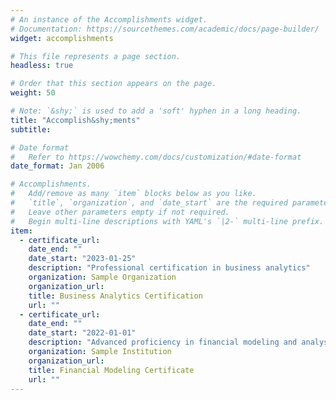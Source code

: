 ```yaml
---
# An instance of the Accomplishments widget.
# Documentation: https://sourcethemes.com/academic/docs/page-builder/
widget: accomplishments

# This file represents a page section.
headless: true

# Order that this section appears on the page.
weight: 50

# Note: `&shy;` is used to add a 'soft' hyphen in a long heading.
title: "Accomplish&shy;ments"
subtitle:

# Date format
#   Refer to https://wowchemy.com/docs/customization/#date-format
date_format: Jan 2006

# Accomplishments.
#   Add/remove as many `item` blocks below as you like.
#   `title`, `organization`, and `date_start` are the required parameters.
#   Leave other parameters empty if not required.
#   Begin multi-line descriptions with YAML's `|2-` multi-line prefix.
item:
  - certificate_url:
    date_end: ""
    date_start: "2023-01-25"
    description: "Professional certification in business analytics"
    organization: Sample Organization
    organization_url:
    title: Business Analytics Certification
    url: ""
  - certificate_url:
    date_end: ""
    date_start: "2022-01-01"
    description: "Advanced proficiency in financial modeling and analysis"
    organization: Sample Institution
    organization_url:
    title: Financial Modeling Certificate
    url: ""
---
```

